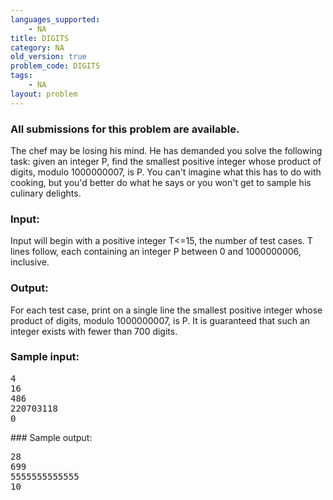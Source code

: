 ```yaml
---
languages_supported:
    - NA
title: DIGITS
category: NA
old_version: true
problem_code: DIGITS
tags:
    - NA
layout: problem
---
```

###  All submissions for this problem are available. 

The chef may be losing his mind. He has demanded you solve the following task: given an integer P, find the smallest positive integer whose product of digits, modulo 1000000007, is P. You can't imagine what this has to do with cooking, but you'd better do what he says or you won't get to sample his culinary delights.

### Input:

Input will begin with a positive integer T<=15, the number of test cases. T lines follow, each containing an integer P between 0 and 1000000006, inclusive.

### Output:

For each test case, print on a single line the smallest positive integer whose product of digits, modulo 1000000007, is P. It is guaranteed that such an integer exists with fewer than 700 digits.

### Sample input:

<pre>4
16
486
220703118
0
</pre>### Sample output:
<pre>28
699
5555555555555
10
</pre>